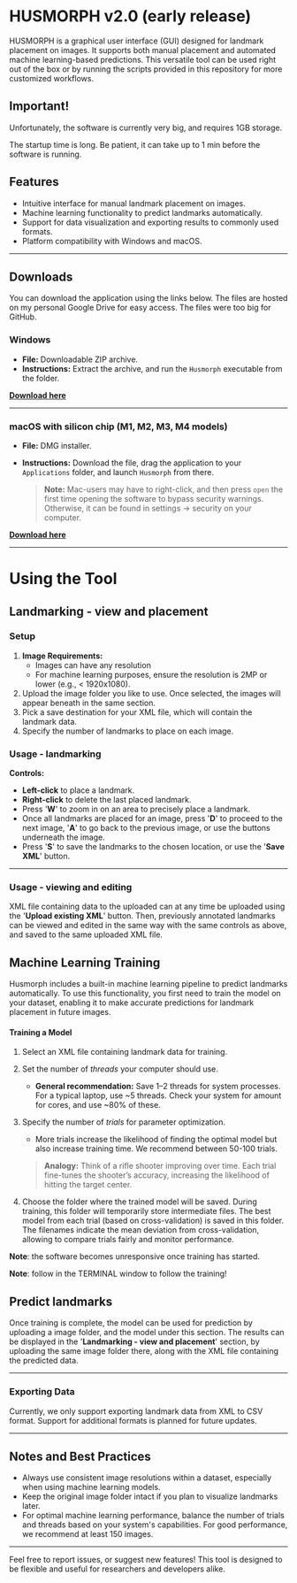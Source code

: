 # HUSMORPH v2.0 (early release)

HUSMORPH is a graphical user interface (GUI) designed for landmark placement on images. It supports both manual placement and automated machine learning-based predictions. This versatile tool can be used right out of the box or by running the scripts provided in this repository for more customized workflows.

## Important!

Unfortunately, the software is currently very big, and requires 1GB storage.

The startup time is long. Be patient, it can take up to 1 min before the software is running.

## Features
- Intuitive interface for manual landmark placement on images.
- Machine learning functionality to predict landmarks automatically.
- Support for data visualization and exporting results to commonly used formats.
- Platform compatibility with Windows and macOS.

---

## Downloads

You can download the application using the links below. The files are hosted on my personal Google Drive for easy access. The files were too big for GitHub.

### Windows
- **File:** Downloadable ZIP archive.
- **Instructions:** Extract the archive, and run the `Husmorph` executable from the folder.

**[Download here](https://drive.google.com/file/d/1IC0XUQLshbcBHlt7jbdVgdt0UKDWJ3I_/view?usp=drivesdk)**

---

### macOS with silicon chip (M1, M2, M3, M4 models)
- **File:** DMG installer.
- **Instructions:** Download the file, drag the application to your `Applications` folder, and launch `Husmorph` from there.

   > **Note:** Mac-users may have to right-click, and then press `open` the first time opening the software to bypass security warnings. Otherwise, it can be found in settings -> security on your computer.

**[Download here](https://drive.google.com/file/d/1Weko3YBif2mEi5Uz-tU1BdMo0vcGYBuT/view?usp=share_link)**

---

# Using the Tool

## Landmarking - view and placement

### Setup
1. **Image Requirements:**
   - Images can have any resolution
   - For machine learning purposes, ensure the resolution is 2MP or lower (e.g., < 1920x1080).
2. Upload the image folder you like to use. Once selected, the images will appear beneath in the same section.
3. Pick a save destination for your XML file, which will contain the landmark data.
4. Specify the number of landmarks to place on each image.

### Usage - landmarking

 **Controls:**
  - **Left-click** to place a landmark.
  - **Right-click** to delete the last placed landmark.
  - Press '**W**' to zoom in on an area to precisely place a landmark.
  - Once all landmarks are placed for an image, press '**D**' to proceed to the next image, '**A**' to go back to the previous image, or use the buttons underneath the image.
  - Press '**S**' to save the landmarks to the chosen location, or use the '**Save XML**' button.

---

### Usage - viewing and editing

   XML file containing data to the uploaded can at any time be uploaded using the '**Upload existing XML**' button. Then, previously annotated landmarks can be viewed and edited in the same way with the same controls as above, and saved to the same uploaded XML file.

## Machine Learning Training

Husmorph includes a built-in machine learning pipeline to predict landmarks automatically. To use this functionality, you first need to train the model on your dataset, enabling it to make accurate predictions for landmark placement in future images.

#### Training a Model
1. Select an XML file containing landmark data for training.
2. Set the number of *threads* your computer should use.
   - **General recommendation:** Save 1–2 threads for system processes. For a typical laptop, use ~5 threads. Check your system for amount for cores, and use ~80% of these.
3. Specify the number of *trials* for parameter optimization.
   - More trials increase the likelihood of finding the optimal model but also increase training time. We recommend between 50-100 trials.

   > **Analogy:** Think of a rifle shooter improving over time. Each trial fine-tunes the shooter’s accuracy, increasing the likelihood of hitting the target center.
4. Choose the folder where the trained model will be saved. During training, this folder will temporarily store intermediate files. The best model from each trial (based on cross-validation) is saved in this folder. The filenames indicate the mean deviation from cross-validation, allowing to compare trials fairly and monitor performance.

**Note**: the software becomes unresponsive once training has started.

**Note**: follow in the TERMINAL window to follow the training!

## Predict landmarks

Once training is complete, the model can be used for prediction by uploading a image folder, and the model under this section. The results can be displayed in the '**Landmarking - view and placement**' section, by uploading the same image folder there, along with the XML file containing the predicted data.

---

### Exporting Data

Currently, we only support exporting landmark data from XML to CSV format. Support for additional formats is planned for future updates.

---

## Notes and Best Practices
- Always use consistent image resolutions within a dataset, especially when using machine learning models.
- Keep the original image folder intact if you plan to visualize landmarks later.
- For optimal machine learning performance, balance the number of trials and threads based on your system's capabilities. For good performance, we recommend at least 150 images.

---

Feel free to report issues, or suggest new features! This tool is designed to be flexible and useful for researchers and developers alike.
